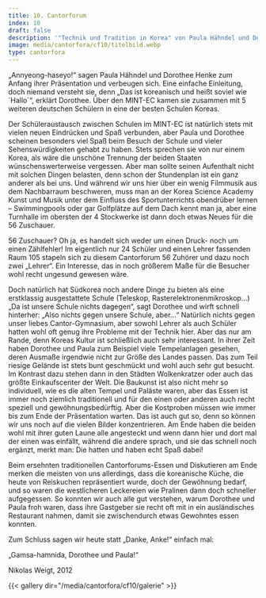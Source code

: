 ```yaml
---
title: 10. Cantorforum
index: 10
draft: false
description: '"Technik und Tradition in Korea" von Paula Hähndel und Dorothee Henke'
image: media/cantorfora/cf10/titelbild.webp
type: cantorfora
---
```

„Annyeong-haseyo!“ sagen Paula Hähndel und Dorothee Henke zum Anfang ihrer Präsentation und verbeugen sich. Eine einfache Einleitung, doch niemand versteht sie, denn „Das ist koreanisch und heißt soviel wie ´Hallo´“, erklärt Dorothee. Über den MINT-EC kamen sie zusammen mit 5 weiteren deutschen Schülern in eine der besten Schulen Koreas.

Der Schüleraustausch zwischen Schulen im MINT-EC ist natürlich stets mit vielen neuen Eindrücken und Spaß verbunden, aber Paula und Dorothee scheinen besonders viel Spaß beim Besuch der Schule und vieler Sehenswürdigkeiten gehabt zu haben. Stets sprechen sie von nur einem Korea, als wäre die unschöne Trennung der beiden Staaten wünschenswerterweise vergessen. Aber man sollte seinen Aufenthalt nicht mit solchen Dingen belasten, denn schon der Stundenplan ist ein ganz anderer als bei uns. Und während wir uns hier über ein wenig Filmmusik aus dem Nachbarraum beschweren, muss man an der Korea Science Academy Kunst und Musik unter dem Einfluss des Sportunterrichts obendrüber lernen – Swimmingpools oder gar Golfplätze auf dem Dach kennt man ja, aber eine Turnhalle im obersten der 4 Stockwerke ist dann doch etwas Neues für die 56 Zuschauer.

56 Zuschauer? Oh ja, es handelt sich weder um einen Druck- noch um einen Zählfehler! Im eigentlich nur 24 Schüler und einen Lehrer fassenden Raum 105 stapeln sich zu diesem Cantorforum 56 Zuhörer und dazu noch zwei „Lehrer“. Ein Interesse, das in noch größerem Maße für die Besucher wohl recht ungesund gewesen wäre.

Doch natürlich hat Südkorea noch andere Dinge zu bieten als eine erstklassig ausgestattete Schule (Teleskop, Rasterelektronenmikroskop...) „Da ist unsere Schule nichts dagegen“, sagt Dorothee und wirft schnell hinterher: „Also nichts gegen unsere Schule, aber...“ Natürlich nichts gegen unser liebes Cantor-Gymnasium, aber sowohl Lehrer als auch Schüler hatten wohl oft genug ihre Probleme mit der Technik hier. Aber das nur am Rande, denn Koreas Kultur ist schließlich auch sehr interessant. In ihrer Zeit haben Dorothee und Paula zum Beispiel viele Tempelanlagen gesehen, deren Ausmaße irgendwie nicht zur Größe des Landes passen. Das zum Teil riesige Gelände ist stets bunt geschmückt und wohl auch sehr gut besucht. Im Kontrast dazu stehen dann in den Städten Wolkenkratzer oder auch das größte Einkaufscenter der Welt. Die Baukunst ist also nicht mehr so individuell, wie es die alten Tempel und Paläste waren, aber das Essen ist immer noch ziemlich traditionell und für den einen oder anderen auch recht speziell und gewöhnungsbedürftig. Aber die Kostproben müssen wie immer bis zum Ende der Präsentation warten. Das ist auch gut so, denn so können wir uns noch auf die vielen Bilder konzentrieren. Am Ende haben die beiden wohl mit ihrer guten Laune alle angesteckt und wenn dann hier und dort mal der einen was einfällt, während die andere sprach, und sie das schnell noch ergänzt, merkt man: Die hatten und haben echt Spaß dabei!

Beim ersehnten traditionellen Cantorforums-Essen und Diskutieren am Ende merken die meisten von uns allerdings, dass die koreanische Küche, die heute von Reiskuchen repräsentiert wurde, doch der Gewöhnung bedarf, und so waren die westlicheren Leckereien wie Pralinen dann doch schneller aufgegessen. So konnten wir auch alle gut verstehen, warum Dorothee und Paula froh waren, dass ihre Gastgeber sie recht oft mit in ein ausländisches Restaurant nahmen, damit sie zwischendurch etwas Gewohntes essen konnten.

Zum Schluss sagen wir heute statt „Danke, Anke!“ einfach mal:

„Gamsa-hamnida, Dorothee und Paula!“

Nikolas Weigt, 2012

{{< gallery dir="/media/cantorfora/cf10/galerie" >}}
